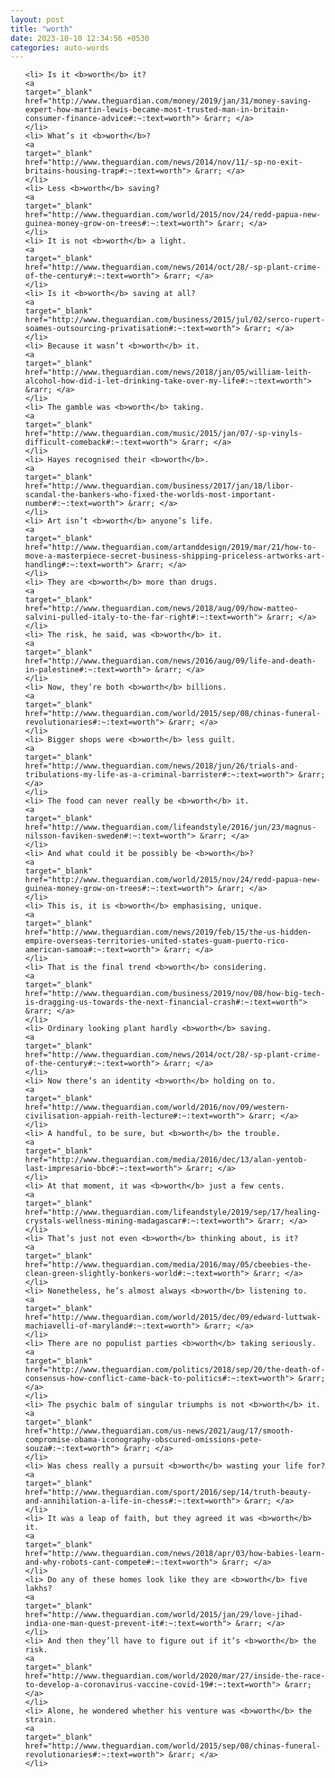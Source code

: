 ```yaml
---
layout: post
title: "worth"
date: 2023-10-10 12:34:56 +0530
categories: auto-words
---
```

<ol>

    <li> Is it <b>worth</b> it?
    <a 
    target="_blank" 
    href="http://www.theguardian.com/money/2019/jan/31/money-saving-expert-how-martin-lewis-became-most-trusted-man-in-britain-consumer-finance-advice#:~:text=worth"> &rarr; </a>
    </li>
    <li> What’s it <b>worth</b>?
    <a 
    target="_blank" 
    href="http://www.theguardian.com/news/2014/nov/11/-sp-no-exit-britains-housing-trap#:~:text=worth"> &rarr; </a>
    </li>
    <li> Less <b>worth</b> saving?
    <a 
    target="_blank" 
    href="http://www.theguardian.com/world/2015/nov/24/redd-papua-new-guinea-money-grow-on-trees#:~:text=worth"> &rarr; </a>
    </li>
    <li> It is not <b>worth</b> a light.
    <a 
    target="_blank" 
    href="http://www.theguardian.com/news/2014/oct/28/-sp-plant-crime-of-the-century#:~:text=worth"> &rarr; </a>
    </li>
    <li> Is it <b>worth</b> saving at all?
    <a 
    target="_blank" 
    href="http://www.theguardian.com/business/2015/jul/02/serco-rupert-soames-outsourcing-privatisation#:~:text=worth"> &rarr; </a>
    </li>
    <li> Because it wasn’t <b>worth</b> it.
    <a 
    target="_blank" 
    href="http://www.theguardian.com/news/2018/jan/05/william-leith-alcohol-how-did-i-let-drinking-take-over-my-life#:~:text=worth"> &rarr; </a>
    </li>
    <li> The gamble was <b>worth</b> taking.
    <a 
    target="_blank" 
    href="http://www.theguardian.com/music/2015/jan/07/-sp-vinyls-difficult-comeback#:~:text=worth"> &rarr; </a>
    </li>
    <li> Hayes recognised their <b>worth</b>.
    <a 
    target="_blank" 
    href="http://www.theguardian.com/business/2017/jan/18/libor-scandal-the-bankers-who-fixed-the-worlds-most-important-number#:~:text=worth"> &rarr; </a>
    </li>
    <li> Art isn’t <b>worth</b> anyone’s life.
    <a 
    target="_blank" 
    href="http://www.theguardian.com/artanddesign/2019/mar/21/how-to-move-a-masterpiece-secret-business-shipping-priceless-artworks-art-handling#:~:text=worth"> &rarr; </a>
    </li>
    <li> They are <b>worth</b> more than drugs.
    <a 
    target="_blank" 
    href="http://www.theguardian.com/news/2018/aug/09/how-matteo-salvini-pulled-italy-to-the-far-right#:~:text=worth"> &rarr; </a>
    </li>
    <li> The risk, he said, was <b>worth</b> it.
    <a 
    target="_blank" 
    href="http://www.theguardian.com/news/2016/aug/09/life-and-death-in-palestine#:~:text=worth"> &rarr; </a>
    </li>
    <li> Now, they’re both <b>worth</b> billions.
    <a 
    target="_blank" 
    href="http://www.theguardian.com/world/2015/sep/08/chinas-funeral-revolutionaries#:~:text=worth"> &rarr; </a>
    </li>
    <li> Bigger shops were <b>worth</b> less guilt.
    <a 
    target="_blank" 
    href="http://www.theguardian.com/news/2018/jun/26/trials-and-tribulations-my-life-as-a-criminal-barrister#:~:text=worth"> &rarr; </a>
    </li>
    <li> The food can never really be <b>worth</b> it.
    <a 
    target="_blank" 
    href="http://www.theguardian.com/lifeandstyle/2016/jun/23/magnus-nilsson-faviken-sweden#:~:text=worth"> &rarr; </a>
    </li>
    <li> And what could it be possibly be <b>worth</b>?
    <a 
    target="_blank" 
    href="http://www.theguardian.com/world/2015/nov/24/redd-papua-new-guinea-money-grow-on-trees#:~:text=worth"> &rarr; </a>
    </li>
    <li> This is, it is <b>worth</b> emphasising, unique.
    <a 
    target="_blank" 
    href="http://www.theguardian.com/news/2019/feb/15/the-us-hidden-empire-overseas-territories-united-states-guam-puerto-rico-american-samoa#:~:text=worth"> &rarr; </a>
    </li>
    <li> That is the final trend <b>worth</b> considering.
    <a 
    target="_blank" 
    href="http://www.theguardian.com/business/2019/nov/08/how-big-tech-is-dragging-us-towards-the-next-financial-crash#:~:text=worth"> &rarr; </a>
    </li>
    <li> Ordinary looking plant hardly <b>worth</b> saving.
    <a 
    target="_blank" 
    href="http://www.theguardian.com/news/2014/oct/28/-sp-plant-crime-of-the-century#:~:text=worth"> &rarr; </a>
    </li>
    <li> Now there’s an identity <b>worth</b> holding on to.
    <a 
    target="_blank" 
    href="http://www.theguardian.com/world/2016/nov/09/western-civilisation-appiah-reith-lecture#:~:text=worth"> &rarr; </a>
    </li>
    <li> A handful, to be sure, but <b>worth</b> the trouble.
    <a 
    target="_blank" 
    href="http://www.theguardian.com/media/2016/dec/13/alan-yentob-last-impresario-bbc#:~:text=worth"> &rarr; </a>
    </li>
    <li> At that moment, it was <b>worth</b> just a few cents.
    <a 
    target="_blank" 
    href="http://www.theguardian.com/lifeandstyle/2019/sep/17/healing-crystals-wellness-mining-madagascar#:~:text=worth"> &rarr; </a>
    </li>
    <li> That’s just not even <b>worth</b> thinking about, is it?
    <a 
    target="_blank" 
    href="http://www.theguardian.com/media/2016/may/05/cbeebies-the-clean-green-slightly-bonkers-world#:~:text=worth"> &rarr; </a>
    </li>
    <li> Nonetheless, he’s almost always <b>worth</b> listening to.
    <a 
    target="_blank" 
    href="http://www.theguardian.com/world/2015/dec/09/edward-luttwak-machiavelli-of-maryland#:~:text=worth"> &rarr; </a>
    </li>
    <li> There are no populist parties <b>worth</b> taking seriously.
    <a 
    target="_blank" 
    href="http://www.theguardian.com/politics/2018/sep/20/the-death-of-consensus-how-conflict-came-back-to-politics#:~:text=worth"> &rarr; </a>
    </li>
    <li> The psychic balm of singular triumphs is not <b>worth</b> it.
    <a 
    target="_blank" 
    href="http://www.theguardian.com/us-news/2021/aug/17/smooth-compromise-obama-iconography-obscured-omissions-pete-souza#:~:text=worth"> &rarr; </a>
    </li>
    <li> Was chess really a pursuit <b>worth</b> wasting your life for?
    <a 
    target="_blank" 
    href="http://www.theguardian.com/sport/2016/sep/14/truth-beauty-and-annihilation-a-life-in-chess#:~:text=worth"> &rarr; </a>
    </li>
    <li> It was a leap of faith, but they agreed it was <b>worth</b> it.
    <a 
    target="_blank" 
    href="http://www.theguardian.com/news/2018/apr/03/how-babies-learn-and-why-robots-cant-compete#:~:text=worth"> &rarr; </a>
    </li>
    <li> Do any of these homes look like they are <b>worth</b> five lakhs?
    <a 
    target="_blank" 
    href="http://www.theguardian.com/world/2015/jan/29/love-jihad-india-one-man-quest-prevent-it#:~:text=worth"> &rarr; </a>
    </li>
    <li> And then they’ll have to figure out if it’s <b>worth</b> the risk.
    <a 
    target="_blank" 
    href="http://www.theguardian.com/world/2020/mar/27/inside-the-race-to-develop-a-coronavirus-vaccine-covid-19#:~:text=worth"> &rarr; </a>
    </li>
    <li> Alone, he wondered whether his venture was <b>worth</b> the strain.
    <a 
    target="_blank" 
    href="http://www.theguardian.com/world/2015/sep/08/chinas-funeral-revolutionaries#:~:text=worth"> &rarr; </a>
    </li>